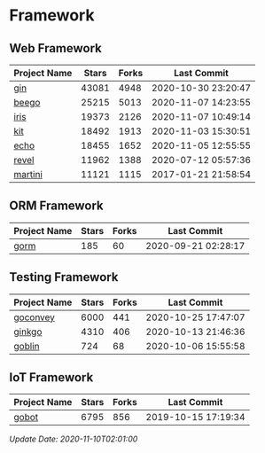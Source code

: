 # Framework

## Web Framework
| Project Name | Stars | Forks | Last Commit |
| ------------ | ----- | ----- | ----------- |
| [gin](https://github.com/gin-gonic/gin) | 43081 | 4948 | 2020-10-30 23:20:47 |
| [beego](https://github.com/astaxie/beego) | 25215 | 5013 | 2020-11-07 14:23:55 |
| [iris](https://github.com/kataras/iris) | 19373 | 2126 | 2020-11-07 10:49:14 |
| [kit](https://github.com/go-kit/kit) | 18492 | 1913 | 2020-11-03 15:30:51 |
| [echo](https://github.com/labstack/echo) | 18455 | 1652 | 2020-11-05 12:55:55 |
| [revel](https://github.com/revel/revel) | 11962 | 1388 | 2020-07-12 05:57:36 |
| [martini](https://github.com/go-martini/martini) | 11121 | 1115 | 2017-01-21 21:58:54 |

## ORM Framework
| Project Name | Stars | Forks | Last Commit |
| ------------ | ----- | ----- | ----------- |
| [gorm](https://github.com/jinzhu/gorm) | 185 | 60 | 2020-09-21 02:28:17 |

## Testing Framework
| Project Name | Stars | Forks | Last Commit |
| ------------ | ----- | ----- | ----------- |
| [goconvey](https://github.com/smartystreets/goconvey) | 6000 | 441 | 2020-10-25 17:47:07 |
| [ginkgo](https://github.com/onsi/ginkgo) | 4310 | 406 | 2020-10-13 21:46:36 |
| [goblin](https://github.com/franela/goblin) | 724 | 68 | 2020-10-06 15:55:58 |

## IoT Framework
| Project Name | Stars | Forks | Last Commit |
| ------------ | ----- | ----- | ----------- |
| [gobot](https://github.com/hybridgroup/gobot) | 6795 | 856 | 2019-10-15 17:19:34 |

*Update Date: 2020-11-10T02:01:00*